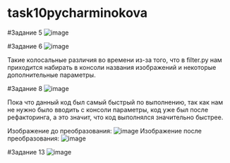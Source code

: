 # task10pycharminokova

#Задание 5
![image](https://user-images.githubusercontent.com/75745464/142763014-c9d46005-3888-445b-9bad-306fad43ef2d.png)

#Задание 6
![image](https://user-images.githubusercontent.com/75745464/142763051-23139372-bcce-4f79-a8a0-a11084c8391b.png)

Такие колосальные различия во времени из-за того, что в filter.py нам приходится набирать в консоли названия изображений и некоторые дополнительные параметры.

#Задание 8
![image](https://user-images.githubusercontent.com/75745464/142763291-5e79d63d-4547-4431-b22b-67abb890689b.png)

Пока что данный код был самый быстрый по выполнению, так как нам не нужно было вводить с консоли параметры, код уже был после рефакторинга, а это значит, что код выполнялся значительно быстрее.

Изображение до преобразования:
![image](https://user-images.githubusercontent.com/75745464/142763396-2b96c13f-765b-4807-93df-272b236c8a83.png)
Изображение после преобразования:
![image](https://user-images.githubusercontent.com/75745464/142763414-ab3218a0-18a9-4e63-8c9a-47106a4376d7.png)


#Задание 13
![image](https://user-images.githubusercontent.com/75745464/142763629-4bf888ca-1949-4397-8b25-f5bb90f9f83e.png)

